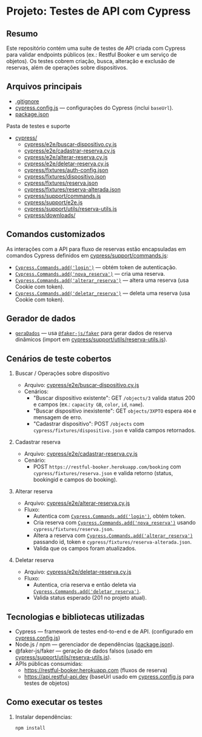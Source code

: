 # Projeto: Testes de API com Cypress

Resumo
---
Este repositório contém uma suíte de testes de API criada com Cypress para validar endpoints públicos (ex.: Restful Booker e um serviço de objetos). Os testes cobrem criação, busca, alteração e exclusão de reservas, além de operações sobre dispositivos.

Arquivos principais
---
- [.gitignore](.gitignore)  
- [cypress.config.js](cypress.config.js) — configurações do Cypress (inclui `baseUrl`).
- [package.json](package.json)

Pasta de testes e suporte
- [cypress/](cypress/)
  - [cypress/e2e/buscar-dispositivo.cy.js](cypress/e2e/buscar-dispositivo.cy.js)
  - [cypress/e2e/cadastrar-reserva.cy.js](cypress/e2e/cadastrar-reserva.cy.js)
  - [cypress/e2e/alterar-reserva.cy.js](cypress/e2e/alterar-reserva.cy.js)
  - [cypress/e2e/deletar-reserva.cy.js](cypress/e2e/deletar-reserva.cy.js)
  - [cypress/fixtures/auth-config.json](cypress/fixtures/auth-config.json)
  - [cypress/fixtures/dispositivo.json](cypress/fixtures/dispositivo.json)
  - [cypress/fixtures/reserva.json](cypress/fixtures/reserva.json)
  - [cypress/fixtures/reserva-alterada.json](cypress/fixtures/reserva-alterada.json)
  - [cypress/support/commands.js](cypress/support/commands.js)
  - [cypress/support/e2e.js](cypress/support/e2e.js)
  - [cypress/support/utils/reserva-utils.js](cypress/support/utils/reserva-utils.js)
  - [cypress/downloads/](cypress/downloads/)

Comandos customizados
---
As interações com a API para fluxo de reservas estão encapsuladas em comandos Cypress definidos em [cypress/support/commands.js](cypress/support/commands.js):

- [`Cypress.Commands.add('login')`](cypress/support/commands.js) — obtém token de autenticação.
- [`Cypress.Commands.add('nova_reserva')`](cypress/support/commands.js) — cria uma reserva.
- [`Cypress.Commands.add('alterar_reserva')`](cypress/support/commands.js) — altera uma reserva (usa Cookie com token).
- [`Cypress.Commands.add('deletar_reserva')`](cypress/support/commands.js) — deleta uma reserva (usa Cookie com token).

Gerador de dados
---
- [`geraDados`](cypress/support/utils/reserva-utils.js) — usa [`@faker-js/faker`](package.json) para gerar dados de reserva dinâmicos (import em [cypress/support/utils/reserva-utils.js](cypress/support/utils/reserva-utils.js)).

Cenários de teste cobertos
---
1. Buscar / Operações sobre dispositivo
   - Arquivo: [cypress/e2e/buscar-dispositivo.cy.js](cypress/e2e/buscar-dispositivo.cy.js)
   - Cenários:
     - "Buscar dispositivo existente": GET `/objects/3` valida status 200 e campos (ex.: `capacity GB`, `color`, `id`, `name`).
     - "Buscar dispositivo inexistente": GET `objects/3XPTO` espera `404` e mensagem de erro.
     - "Cadastrar dispositivo": POST `/objects` com `cypress/fixtures/dispositivo.json` e valida campos retornados.

2. Cadastrar reserva
   - Arquivo: [cypress/e2e/cadastrar-reserva.cy.js](cypress/e2e/cadastrar-reserva.cy.js)
   - Cenário:
     - POST `https://restful-booker.herokuapp.com/booking` com `cypress/fixtures/reserva.json` e valida retorno (status, bookingid e campos do booking).

3. Alterar reserva
   - Arquivo: [cypress/e2e/alterar-reserva.cy.js](cypress/e2e/alterar-reserva.cy.js)
   - Fluxo:
     - Autentica com [`Cypress.Commands.add('login')`](cypress/support/commands.js), obtém token.
     - Cria reserva com [`Cypress.Commands.add('nova_reserva')`](cypress/support/commands.js) usando `cypress/fixtures/reserva.json`.
     - Altera a reserva com [`Cypress.Commands.add('alterar_reserva')`](cypress/support/commands.js) passando id, token e `cypress/fixtures/reserva-alterada.json`.
     - Valida que os campos foram atualizados.

4. Deletar reserva
   - Arquivo: [cypress/e2e/deletar-reserva.cy.js](cypress/e2e/deletar-reserva.cy.js)
   - Fluxo:
     - Autentica, cria reserva e então deleta via [`Cypress.Commands.add('deletar_reserva')`](cypress/support/commands.js).
     - Valida status esperado (201 no projeto atual).

Tecnologias e bibliotecas utilizadas
---
- Cypress — framework de testes end-to-end e de API. (configurado em [cypress.config.js](cypress.config.js))
- Node.js / npm — gerenciador de dependências ([package.json](package.json)).
- @faker-js/faker — geração de dados falsos (usado em [cypress/support/utils/reserva-utils.js](cypress/support/utils/reserva-utils.js)).
- APIs públicas consumidas:
  - https://restful-booker.herokuapp.com (fluxos de reserva)
  - https://api.restful-api.dev (baseUrl usado em [cypress.config.js](cypress.config.js) para testes de objetos)

Como executar os testes
---
1. Instalar dependências:
   ```sh
   npm install